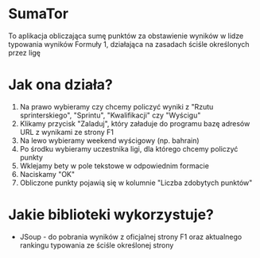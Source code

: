 # SumaTor
To aplikacja obliczająca sumę punktów za obstawienie wyników w lidze typowania wyników Formuły 1, działająca na zasadach ściśle określonych przez ligę

# Jak ona działa?
1. Na prawo wybieramy czy chcemy policzyć wyniki z "Rzutu sprinterskiego", "Sprintu", "Kwalifikacji" czy "Wyścigu"
2. Klikamy przycisk "Zaladuj", który załaduje do programu bazę adresów URL z wynikami ze strony F1
3. Na lewo wybieramy weekend wyścigowy (np. bahrain)
4. Po środku wybieramy uczestnika ligi, dla którego chcemy policzyć punkty
5. Wklejamy bety w pole tekstowe w odpowiednim formacie
6. Naciskamy "OK"
7. Obliczone punkty pojawią się w kolumnie "Liczba zdobytych punktów"

# Jakie biblioteki wykorzystuje?
- JSoup - do pobrania wyników z oficjalnej strony F1 oraz aktualnego rankingu typowania ze ściśle określonej strony
